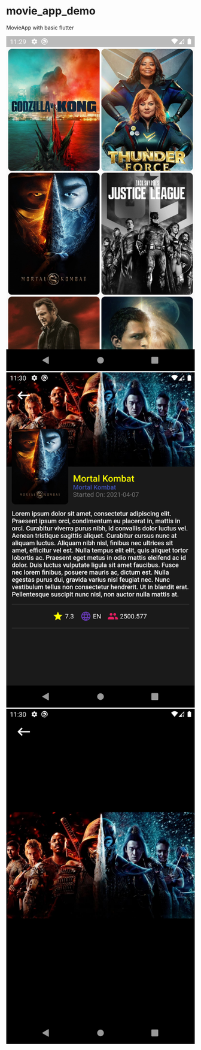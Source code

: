 # movie_app_demo

MovieApp with basic flutter

![](images/list.png)
![](images/detail.png)
![](images/zoom.png)

